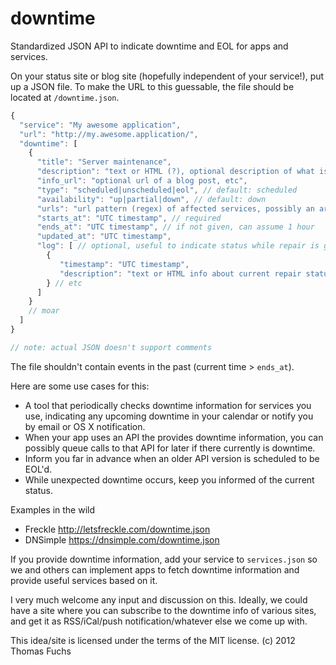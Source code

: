 downtime
========

Standardized JSON API to indicate downtime and EOL for apps and services.


On your status site or blog site (hopefully independent of your service!), put up a JSON file. To make the URL to this guessable, the file should be located at `/downtime.json`.

```javascript
{
  "service": "My awesome application",
  "url": "http://my.awesome.application/",
  "downtime": [
    {
      "title": "Server maintenance",
      "description": "text or HTML (?), optional description of what is going on",
      "info_url": "optional url of a blog post, etc",
      "type": "scheduled|unscheduled|eol", // default: scheduled
      "availability": "up|partial|down", // default: down
      "urls": "url pattern (regex) of affected services, possibly an array",
      "starts_at": "UTC timestamp", // required
      "ends_at": "UTC timestamp", // if not given, can assume 1 hour
      "updated_at": "UTC timestamp",
      "log": [ // optional, useful to indicate status while repair is going on
        { 
           "timestamp": "UTC timestamp",
           "description": "text or HTML info about current repair status, etc"
        } // etc
      ]
    }
    // moar
  ]
}

// note: actual JSON doesn't support comments
```

The file shouldn't contain events in the past (current time > `ends_at`).

Here are some use cases for this:

* A tool that periodically checks downtime information for services you use,
  indicating any upcoming downtime in your calendar or notify you by email or OS X notification.
* When your app uses an API the provides downtime information, you can possibly 
  queue calls to that API for later if there currently is downtime.
* Inform you far in advance when an older API version is scheduled to be EOL'd.
* While unexpected downtime occurs, keep you informed of the current status.

Examples in the wild

* Freckle http://letsfreckle.com/downtime.json
* DNSimple https://dnsimple.com/downtime.json

If you provide downtime information, add your service to `services.json` so we and others can implement apps to fetch downtime information and provide useful services based on it.

I very much welcome any input and discussion on this. Ideally, we could have a site where
you can subscribe to the downtime info of various sites, and get it as RSS/iCal/push notification/whatever else we come up with.

This idea/site is licensed under the terms of the MIT license.
(c) 2012 Thomas Fuchs
